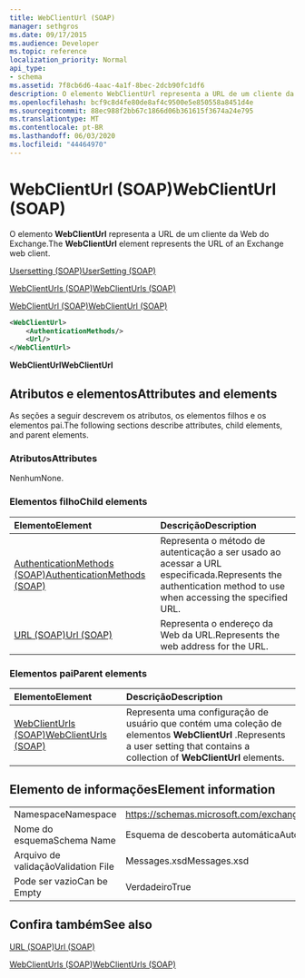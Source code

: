```yaml
---
title: WebClientUrl (SOAP)
manager: sethgros
ms.date: 09/17/2015
ms.audience: Developer
ms.topic: reference
localization_priority: Normal
api_type:
- schema
ms.assetid: 7f8cb6d6-4aac-4a1f-8bec-2dcb90fc1df6
description: O elemento WebClientUrl representa a URL de um cliente da Web do Exchange.
ms.openlocfilehash: bcf9c8d4fe80de8af4c9500e5e850558a8451d4e
ms.sourcegitcommit: 88ec988f2bb67c1866d06b361615f3674a24e795
ms.translationtype: MT
ms.contentlocale: pt-BR
ms.lasthandoff: 06/03/2020
ms.locfileid: "44464970"
---
```

# <a name="webclienturl-soap"></a><span data-ttu-id="da924-103">WebClientUrl (SOAP)</span><span class="sxs-lookup"><span data-stu-id="da924-103">WebClientUrl (SOAP)</span></span>

<span data-ttu-id="da924-104">O elemento **WebClientUrl** representa a URL de um cliente da Web do Exchange.</span><span class="sxs-lookup"><span data-stu-id="da924-104">The **WebClientUrl** element represents the URL of an Exchange web client.</span></span> 
  
[<span data-ttu-id="da924-105">Usersetting (SOAP)</span><span class="sxs-lookup"><span data-stu-id="da924-105">UserSetting (SOAP)</span></span>](usersetting-soap.md)
  
[<span data-ttu-id="da924-106">WebClientUrls (SOAP)</span><span class="sxs-lookup"><span data-stu-id="da924-106">WebClientUrls (SOAP)</span></span>](webclienturls-soap.md)
  
[<span data-ttu-id="da924-107">WebClientUrl (SOAP)</span><span class="sxs-lookup"><span data-stu-id="da924-107">WebClientUrl (SOAP)</span></span>](webclienturl-soap.md)
  
```XML
<WebClientUrl>
    <AuthenticationMethods/>
    <Url/>
</WebClientUrl>
```

 <span data-ttu-id="da924-108">**WebClientUrl**</span><span class="sxs-lookup"><span data-stu-id="da924-108">**WebClientUrl**</span></span>
## <a name="attributes-and-elements"></a><span data-ttu-id="da924-109">Atributos e elementos</span><span class="sxs-lookup"><span data-stu-id="da924-109">Attributes and elements</span></span>

<span data-ttu-id="da924-110">As seções a seguir descrevem os atributos, os elementos filhos e os elementos pai.</span><span class="sxs-lookup"><span data-stu-id="da924-110">The following sections describe attributes, child elements, and parent elements.</span></span>
  
### <a name="attributes"></a><span data-ttu-id="da924-111">Atributos</span><span class="sxs-lookup"><span data-stu-id="da924-111">Attributes</span></span>

<span data-ttu-id="da924-112">Nenhum</span><span class="sxs-lookup"><span data-stu-id="da924-112">None.</span></span>
  
### <a name="child-elements"></a><span data-ttu-id="da924-113">Elementos filho</span><span class="sxs-lookup"><span data-stu-id="da924-113">Child elements</span></span>

|<span data-ttu-id="da924-114">**Elemento**</span><span class="sxs-lookup"><span data-stu-id="da924-114">**Element**</span></span>|<span data-ttu-id="da924-115">**Descrição**</span><span class="sxs-lookup"><span data-stu-id="da924-115">**Description**</span></span>|
|:-----|:-----|
|[<span data-ttu-id="da924-116">AuthenticationMethods (SOAP)</span><span class="sxs-lookup"><span data-stu-id="da924-116">AuthenticationMethods (SOAP)</span></span>](authenticationmethods-soap.md) <br/> |<span data-ttu-id="da924-117">Representa o método de autenticação a ser usado ao acessar a URL especificada.</span><span class="sxs-lookup"><span data-stu-id="da924-117">Represents the authentication method to use when accessing the specified URL.</span></span>  <br/> |
|[<span data-ttu-id="da924-118">URL (SOAP)</span><span class="sxs-lookup"><span data-stu-id="da924-118">Url (SOAP)</span></span>](url-soap.md) <br/> |<span data-ttu-id="da924-119">Representa o endereço da Web da URL.</span><span class="sxs-lookup"><span data-stu-id="da924-119">Represents the web address for the URL.</span></span>  <br/> |
   
### <a name="parent-elements"></a><span data-ttu-id="da924-120">Elementos pai</span><span class="sxs-lookup"><span data-stu-id="da924-120">Parent elements</span></span>

|<span data-ttu-id="da924-121">**Elemento**</span><span class="sxs-lookup"><span data-stu-id="da924-121">**Element**</span></span>|<span data-ttu-id="da924-122">**Descrição**</span><span class="sxs-lookup"><span data-stu-id="da924-122">**Description**</span></span>|
|:-----|:-----|
|[<span data-ttu-id="da924-123">WebClientUrls (SOAP)</span><span class="sxs-lookup"><span data-stu-id="da924-123">WebClientUrls (SOAP)</span></span>](webclienturls-soap.md) <br/> |<span data-ttu-id="da924-124">Representa uma configuração de usuário que contém uma coleção de elementos **WebClientUrl** .</span><span class="sxs-lookup"><span data-stu-id="da924-124">Represents a user setting that contains a collection of **WebClientUrl** elements.</span></span>  <br/> |
   
## <a name="element-information"></a><span data-ttu-id="da924-125">Elemento de informações</span><span class="sxs-lookup"><span data-stu-id="da924-125">Element information</span></span>

|||
|:-----|:-----|
|<span data-ttu-id="da924-126">Namespace</span><span class="sxs-lookup"><span data-stu-id="da924-126">Namespace</span></span>  <br/> |https://schemas.microsoft.com/exchange/2010/Autodiscover  <br/> |
|<span data-ttu-id="da924-127">Nome do esquema</span><span class="sxs-lookup"><span data-stu-id="da924-127">Schema Name</span></span>  <br/> |<span data-ttu-id="da924-128">Esquema de descoberta automática</span><span class="sxs-lookup"><span data-stu-id="da924-128">Autodiscover schema</span></span>  <br/> |
|<span data-ttu-id="da924-129">Arquivo de validação</span><span class="sxs-lookup"><span data-stu-id="da924-129">Validation File</span></span>  <br/> |<span data-ttu-id="da924-130">Messages.xsd</span><span class="sxs-lookup"><span data-stu-id="da924-130">Messages.xsd</span></span>  <br/> |
|<span data-ttu-id="da924-131">Pode ser vazio</span><span class="sxs-lookup"><span data-stu-id="da924-131">Can be Empty</span></span>  <br/> |<span data-ttu-id="da924-132">Verdadeiro</span><span class="sxs-lookup"><span data-stu-id="da924-132">True</span></span>  <br/> |
   
## <a name="see-also"></a><span data-ttu-id="da924-133">Confira também</span><span class="sxs-lookup"><span data-stu-id="da924-133">See also</span></span>



[<span data-ttu-id="da924-134">URL (SOAP)</span><span class="sxs-lookup"><span data-stu-id="da924-134">Url (SOAP)</span></span>](url-soap.md)
  
[<span data-ttu-id="da924-135">WebClientUrls (SOAP)</span><span class="sxs-lookup"><span data-stu-id="da924-135">WebClientUrls (SOAP)</span></span>](webclienturls-soap.md)

